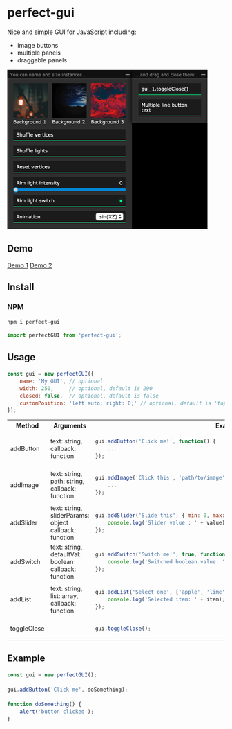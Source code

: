 # perfect-gui
Nice and simple GUI for JavaScript including:  
- image buttons 
- multiple panels
- draggable panels

<img src="https://raw.githubusercontent.com/thibka/thibka.github.io/master/perfect-gui/_data/capture.png" width="464"/>  

## Demo
[Demo 1](https://projects.thibautfoussard.com/square_noise/)
[Demo 2](https://thibka.github.io/perfect-gui/public/)

## Install

### NPM
```bash
npm i perfect-gui
```
```javascript
import perfectGUI from 'perfect-gui';
```

## Usage

```javascript
const gui = new perfectGUI({
    name: 'My GUI', // optional
    width: 250,     // optional, default is 290
    closed: false,  // optional, default is false
    customPosition: 'left auto; right: 0;' // optional, default is 'top: 0; left: 0;'
});
```
<table>
<tr><th>Method</th><th>Arguments</th><th>Example</th></tr>
<tr><td>addButton</td><td>text: string,<br>callback: function</td><td>

```javascript
gui.addButton('Click me!', function() {
    ...
});
```
</td></tr>
<tr><td>addImage</td><td>text: string,<br>path: string,<br>callback: function</td><td>

```javascript
gui.addImage('Click this', 'path/to/image', function {
    ...
});
```
</td></tr>
<tr><td>addSlider</td><td>text: string,<br>sliderParams: object<br>callback: function</td><td>

```javascript
gui.addSlider('Slide this', { min: 0, max: 10, value: 5, step: .1 }, function(value) {
    console.log('Slider value : ' + value);
});
```
</td></tr>
<tr><td>addSwitch</td><td>text: string,<br>defaultVal: boolean<br>callback: function</td><td>

```javascript
gui.addSwitch('Switch me!', true, function(state) {
    console.log('Switched boolean value: ' + state);
});
```
</td></tr>
<tr><td>addList</td><td>text: string,<br>list: array,<br>callback: function</td><td>

```javascript
gui.addList('Select one', ['apple', 'lime', 'peach'], function(item) {
    console.log('Selected item: ' + item);
});
```
</td></tr>
<tr><td>toggleClose</td><td></td><td>

```javascript
gui.toggleClose();
```
</td></tr>
</table>

## Example

```javascript
const gui = new perfectGUI();

gui.addButton('Click me', doSomething);

function doSomething() {
    alert('button clicked');
}
```